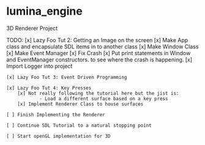 # lumina_engine
3D Renderer Project

TODO:
    [x] Lazy Foo Tut 2: Getting an Image on the screen
        [x] Make App class and encapsulate SDL items in to another class
            [x] Make Window Class
            [x] Make Event Manager
            [x] Fix Crash 
                [x] Put print statements in Window and EventManager constructors.
                    to see where the crash is happening.
        [x] Import Logger into project
    
    [x] Lazy Foo Tut 3: Event Driven Programming

    [x] Lazy Foo Tut 4: Key Presses
        [x] Not really following the tutorial here but the jist is:
                - Load a different surface based on a key press
        [x] Implement Renderer Class to house surfaces
    
    [ ] Finish Implementing the Renderer

    [ ] Continue SDL Tutorial to a natural stopping point

    [ ] Start openGL implementation for 3D
